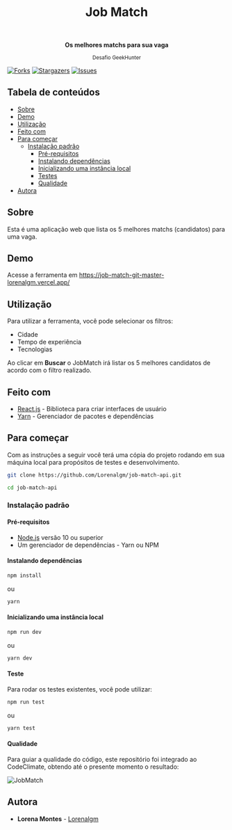 
<div align="center">
  <h1>Job Match</h1>
  <br>
  <p><b>Os melhores matchs para sua vaga</b></p>
  <sub>Desafio GeekHunter</sub>
  <br>
</div>

[![Forks][forks-shield]][forks-url]
[![Stargazers][stars-shield]][stars-url]
[![Issues][issues-shield]][issues-url]

## Tabela de conteúdos

- [Sobre](#sobre)
- [Demo](#demo)
- [Utilização](#utilização)
- [Feito com](#feito-com)
- [Para começar](#para-começar)
  - [Instalação padrão](#instalação-padrão)
    - [Pré-requisitos](#pré-requisitos)
    - [Instalando dependências](#instalando-dependências)
    - [Inicializando uma instância local](#inicializando-uma-instância-local)
    - [Testes](#testes)
    - [Qualidade](#qualidade)
- [Autora](#autora)

## Sobre

Esta é uma aplicação web que lista os 5 melhores matchs (candidatos) para uma vaga.

## Demo
Acesse a ferramenta em https://job-match-git-master-lorenalgm.vercel.app/

## Utilização

Para utilizar a ferramenta, você pode selecionar os filtros:
- Cidade
- Tempo de experiência
- Tecnologias


Ao clicar em <b>Buscar</b> o JobMatch irá listar os 5 melhores candidatos de acordo com o filtro realizado.

## Feito com

- [React.js](https://pt-br.reactjs.org/) - Biblioteca para criar interfaces de usuário
- [Yarn](https://yarnpkg.com/) - Gerenciador de pacotes e dependências

## Para começar

Com as instruções a seguir você terá uma cópia do projeto rodando em sua máquina local para propósitos de testes e desenvolvimento.

```bash
git clone https://github.com/Lorenalgm/job-match-api.git

cd job-match-api
```

### Instalação padrão

#### Pré-requisitos

- [Node.js](https://nodejs.org/pt-br/) versão 10 ou superior
- Um gerenciador de dependências - Yarn ou NPM


#### Instalando dependências

```bash
npm install
```

ou

```bash
yarn
```

#### Inicializando uma instância local

```bash
npm run dev
```

ou

```bash
yarn dev
```

#### Teste

Para rodar os testes existentes, você pode utilizar:
```bash
npm run test
```

ou

```bash
yarn test
```

#### Qualidade

Para guiar a qualidade do código, este repositório foi integrado ao CodeClimate, obtendo até o presente momento o resultado:

<img src="https://i.imgur.com/ylZiyKK.png" alt="JobMatch">

## Autora

- **Lorena Montes** - [Lorenalgm](https://github.com/Lorenalgm)

[forks-shield]: https://img.shields.io/github/forks/Lorenalgm/job-match-api.svg?style=flat-square
[forks-url]: https://github.com/Lorenalgm/job-match-api/network/members
[stars-shield]: https://img.shields.io/github/stars/Lorenalgm/job-match-api.svg?style=flat-square
[stars-url]: https://github.com/Lorenalgm/job-match-api/stargazers
[issues-shield]: https://img.shields.io/github/issues/Lorenalgm/job-match-api.svg?style=flat-square
[issues-url]: https://github.com/Lorenalgm/job-match-api/issues

